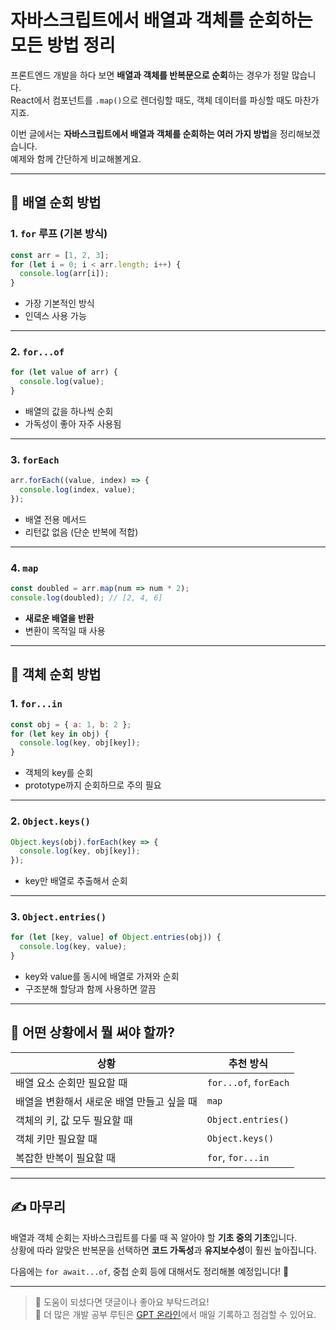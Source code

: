 # 자바스크립트에서 배열과 객체를 순회하는 모든 방법 정리

프론트엔드 개발을 하다 보면 **배열과 객체를 반복문으로 순회**하는 경우가 정말 많습니다.  
React에서 컴포넌트를 `.map()`으로 렌더링할 때도, 객체 데이터를 파싱할 때도 마찬가지죠.

이번 글에서는 **자바스크립트에서 배열과 객체를 순회하는 여러 가지 방법**을 정리해보겠습니다.  
예제와 함께 간단하게 비교해볼게요.

---

## 🔁 배열 순회 방법

### 1. `for` 루프 (기본 방식)
```js
const arr = [1, 2, 3];
for (let i = 0; i < arr.length; i++) {
  console.log(arr[i]);
}
```
- 가장 기본적인 방식  
- 인덱스 사용 가능

---

### 2. `for...of`
```js
for (let value of arr) {
  console.log(value);
}
```
- 배열의 값을 하나씩 순회  
- 가독성이 좋아 자주 사용됨

---

### 3. `forEach`
```js
arr.forEach((value, index) => {
  console.log(index, value);
});
```
- 배열 전용 메서드  
- 리턴값 없음 (단순 반복에 적합)

---

### 4. `map`
```js
const doubled = arr.map(num => num * 2);
console.log(doubled); // [2, 4, 6]
```
- **새로운 배열을 반환**  
- 변환이 목적일 때 사용

---

## 🧭 객체 순회 방법

### 1. `for...in`
```js
const obj = { a: 1, b: 2 };
for (let key in obj) {
  console.log(key, obj[key]);
}
```
- 객체의 key를 순회  
- prototype까지 순회하므로 주의 필요

---

### 2. `Object.keys()`
```js
Object.keys(obj).forEach(key => {
  console.log(key, obj[key]);
});
```
- key만 배열로 추출해서 순회

---

### 3. `Object.entries()`
```js
for (let [key, value] of Object.entries(obj)) {
  console.log(key, value);
}
```
- key와 value를 동시에 배열로 가져와 순회  
- 구조분해 할당과 함께 사용하면 깔끔

---

## 🧩 어떤 상황에서 뭘 써야 할까?

| 상황 | 추천 방식 |
|------|-----------|
| 배열 요소 순회만 필요할 때 | `for...of`, `forEach` |
| 배열을 변환해서 새로운 배열 만들고 싶을 때 | `map` |
| 객체의 키, 값 모두 필요할 때 | `Object.entries()` |
| 객체 키만 필요할 때 | `Object.keys()` |
| 복잡한 반복이 필요할 때 | `for`, `for...in` |

---

## ✍️ 마무리

배열과 객체 순회는 자바스크립트를 다룰 때 꼭 알아야 할 **기초 중의 기초**입니다.  
상황에 따라 알맞은 반복문을 선택하면 **코드 가독성**과 **유지보수성**이 훨씬 높아집니다.

다음에는 `for await...of`, 중첩 순회 등에 대해서도 정리해볼 예정입니다! 🙌

---

> 📌 도움이 되셨다면 댓글이나 좋아요 부탁드려요!  
> 📘 더 많은 개발 공부 루틴은 [GPT 온라인](https://gptonline.ai/ko/)에서 매일 기록하고 점검할 수 있어요.
